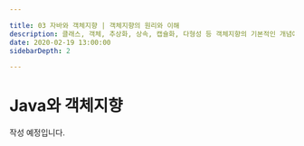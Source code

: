 ```yaml
---

title: 03 자바와 객체지향 | 객체지향의 원리와 이해
description: 클래스, 객체, 추상화, 상속, 캡슐화, 다형성 등 객체지향의 기본적인 개념에 대해 이해하여봅시다. 
date: 2020-02-19 13:00:00
sidebarDepth: 2

---
```


# Java와 객체지향

작성 예정입니다.